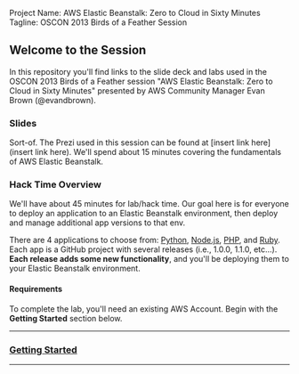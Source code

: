 Project Name: AWS Elastic Beanstalk: Zero to Cloud in Sixty Minutes
Tagline: OSCON 2013 Birds of a Feather Session

## Welcome to the Session

In this repository you'll find links to the slide deck and labs used in the OSCON 2013 Birds of a Feather session "AWS Elastic Beanstalk: Zero to Cloud in Sixty Minutes" presented by AWS Community Manager Evan Brown (@evandbrown).

### Slides
Sort-of. The Prezi used in this session can be found at [insert link here](insert link here). We'll spend about 15 minutes covering the fundamentals of AWS Elastic Beanstalk.

### Hack Time Overview
We'll have about 45 minutes for lab/hack time. Our goal here is for everyone to deploy an application to an Elastic Beanstalk environment, then deploy and manage additional app versions to that env. 

There are 4 applications to choose from: [Python](github.com/awslabs/eb-python-flask), [Node.js](github.com/awslabs/eb-node-express), [PHP](github.com/awslabs/eb-php-symfony2), and [Ruby](github.com/awslabs/eb-ruby-rails). Each app is a GitHub project with several releases (i.e., 1.0.0, 1.1.0, etc...). **Each release adds some new functionality**, and you'll be deploying them to your Elastic Beanstalk environment.

#### Requirements
To complete the lab, you'll need an existing AWS Account. Begin with the **Getting Started** section below.

---

### [Getting Started](getting-started.md)

---
